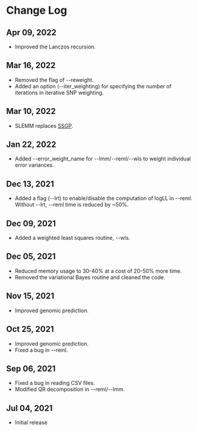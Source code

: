 # Change Log

## Apr 09, 2022
- Improved the Lanczos recursion.

## Mar 16, 2022
- Removed the flag of --reweight.
- Added an option (--iter_weighting) for specifying the number of iterations in iterative SNP weighting. 

## Mar 10, 2022
- SLEMM replaces [SSGP](https://github.com/jiang18/ssgp).

## Jan 22, 2022
- Added --error_weight_name for --lmm/--reml/--wls to weight individual error variances.

## Dec 13, 2021
- Added a flag (--lrt) to enable/disable the computation of logLL in --reml. Without --lrt, --reml time is reduced by ~50%.

## Dec 09, 2021
- Added a weighted least squares routine, --wls.

## Dec 05, 2021
- Reduced memory usage to 30-40% at a cost of 20-50% more time.
- Removed the variational Bayes routine and cleaned the code.

## Nov 15, 2021
- Improved genomic prediction.

## Oct 25, 2021
- Improved genomic prediction.
- Fixed a bug in --reml.

## Sep 06, 2021
- Fixed a bug in reading CSV files.
- Modified QR decomposition in --reml/--lmm.

## Jul 04, 2021
- Initial release
